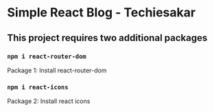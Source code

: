 # Simple React Blog - Techiesakar

## This project requires two additional packages

### `npm i react-router-dom`

Package 1: Install react-router-dom

### `npm i react-icons`

Package 2: Install react icons
